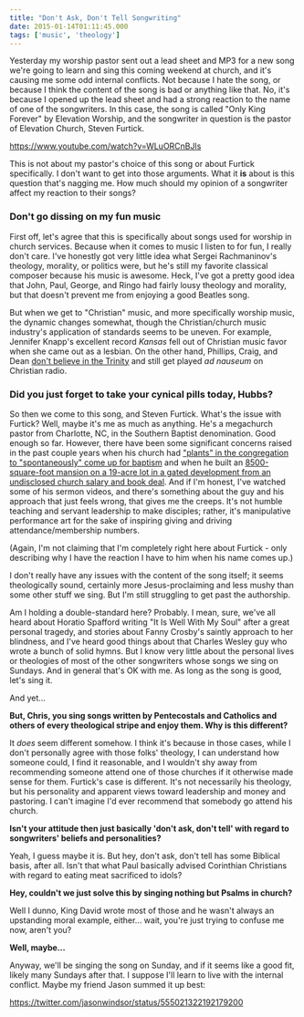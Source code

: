 ```yaml
---
title: "Don't Ask, Don't Tell Songwriting"
date: 2015-01-14T01:11:45.000
tags: ['music', 'theology']
---
```


Yesterday my worship pastor sent out a lead sheet and MP3 for a new song we're going to learn and sing this coming weekend at church, and it's causing me some odd internal conflicts. Not because I hate the song, or because I think the content of the song is bad or anything like that. No, it's because I opened up the lead sheet and had a strong reaction to the name of one of the songwriters. In this case, the song is called "Only King Forever" by Elevation Worship, and the songwriter in question is the pastor of Elevation Church, Steven Furtick.

https://www.youtube.com/watch?v=WLuORCnBJls

This is not about my pastor's choice of this song or about Furtick specifically. I don't want to get into those arguments. What it **is** about is this question that's nagging me. How much should my opinion of a songwriter affect my reaction to their songs?

### Don't go dissing on my fun music

First off, let's agree that this is specifically about songs used for worship in church services. Because when it comes to music I listen to for fun, I really don't care. I've honestly got very little idea what Sergei Rachmaninov's theology, morality, or politics were, but he's still my favorite classical composer because his music is awesome. Heck, I've got a pretty good idea that John, Paul, George, and Ringo had fairly lousy theology and morality, but that doesn't prevent me from enjoying a good Beatles song.

But when we get to "Christian" music, and more specifically worship music, the dynamic changes somewhat, though the Christian/church music industry's application of standards seems to be uneven. For example, Jennifer Knapp's excellent record _Kansas_ fell out of Christian music favor when she came out as a lesbian. On the other hand, Phillips, Craig, and Dean [don't believe in the Trinity](http://en.wikipedia.org/wiki/Phillips,_Craig_and_Dean#Theological_criticism) and still get played _ad nauseum_ on Christian radio.

### Did you just forget to take your cynical pills today, Hubbs?

So then we come to this song, and Steven Furtick. What's the issue with Furtick? Well, maybe it's me as much as anything. He's a megachurch pastor from Charlotte, NC, in the Southern Baptist denomination. Good enough so far. However, there have been some significant concerns raised in the past couple years when his church had ["plants" in the congregation to "spontaneously" come up for baptism](http://www.religionnews.com/2014/02/24/megachurch-pastor-steven-furticks-spontaneous-baptisms-spontaneous/) and when he built an [8500-square-foot mansion on a 19-acre lot in a gated development from an undisclosed church salary and book deal](http://www.worldmag.com/2013/11/the_house_that_steven_built). And if I'm honest, I've watched some of his sermon videos, and there's something about the guy and his approach that just feels wrong, that gives me the creeps. It's not humble teaching and servant leadership to make disciples; rather, it's manipulative performance art for the sake of inspiring giving and driving attendance/membership numbers.

(Again, I'm not claiming that I'm completely right here about Furtick - only describing why I have the reaction I have to him when his name comes up.)

I don't really have any issues with the content of the song itself; it seems theologically sound, certainly more Jesus-proclaiming and less mushy than some other stuff we sing. But I'm still struggling to get past the authorship.

Am I holding a double-standard here? Probably. I mean, sure, we've all heard about Horatio Spafford writing "It Is Well With My Soul" after a great personal tragedy, and stories about Fanny Crosby's saintly approach to her blindness, and I've heard good things about that Charles Wesley guy who wrote a bunch of solid hymns. But I know very little about the personal lives or theologies of most of the other songwriters whose songs we sing on Sundays. And in general that's OK with me. As long as the song is good, let's sing it.

And yet...

**But, Chris, you sing songs written by Pentecostals and Catholics and others of every theological stripe and enjoy them. Why is this different?**

It _does_ seem different somehow. I think it's because in those cases, while I don't personally agree with those folks' theology, I can understand how someone could, I find it reasonable, and I wouldn't shy away from recommending someone attend one of those churches if it otherwise made sense for them. Furtick's case is different. It's not necessarily his theology, but his personality and apparent views toward leadership and money and pastoring. I can't imagine I'd ever recommend that somebody go attend his church.

**Isn't your attitude then just basically 'don't ask, don't tell' with regard to songwriters' beliefs and personalities?**

Yeah, I guess maybe it is. But hey, don't ask, don't tell has some Biblical basis, after all. Isn't that what Paul basically advised Corinthian Christians with regard to eating meat sacrificed to idols?

**Hey, couldn't we just solve this by singing nothing but Psalms in church?**

Well I dunno, King David wrote most of those and he wasn't always an upstanding moral example, either... wait, you're just trying to confuse me now, aren't you?

**Well, maybe...**

Anyway, we'll be singing the song on Sunday, and if it seems like a good fit, likely many Sundays after that. I suppose I'll learn to live with the internal conflict. Maybe my friend Jason summed it up best:

https://twitter.com/jasonwindsor/status/555021322192179200

